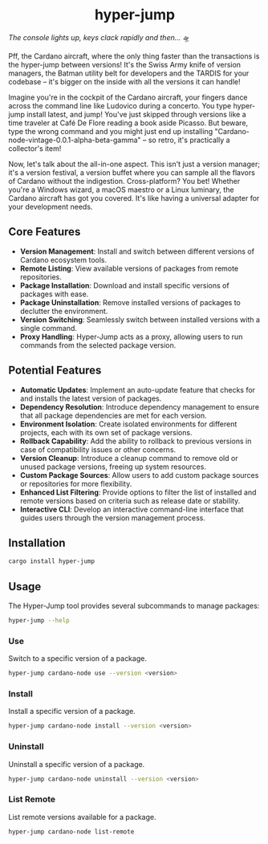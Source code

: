 <div align="center">

# hyper-jump

</div>

_The console lights up, keys clack rapidly and then..._ 🛸

Pff, the Cardano aircraft, where the only thing faster than the transactions is the hyper-jump between versions! It's the Swiss Army knife of version managers, the Batman utility belt for developers and the TARDIS for your codebase – it's bigger on the inside with all the versions it can handle!

Imagine you're in the cockpit of the Cardano aircraft, your fingers dance across the command line like Ludovico during a concerto. You type hyper-jump install latest, and jump! You've just skipped through versions like a time traveler at Café De Flore reading a book aside Picasso. But beware, type the wrong command and you might just end up installing "Cardano-node-vintage-0.0.1-alpha-beta-gamma" – so retro, it's practically a collector's item!

Now, let's talk about the all-in-one aspect. This isn't just a version manager; it's a version festival, a version buffet where you can sample all the flavors of Cardano without the indigestion. Cross-platform? You bet! Whether you're a Windows wizard, a macOS maestro or a Linux luminary, the Cardano aircraft has got you covered. It's like having a universal adapter for your development needs.

## Core Features

- **Version Management**: Install and switch between different versions of Cardano ecosystem tools.
- **Remote Listing**: View available versions of packages from remote repositories.
- **Package Installation**: Download and install specific versions of packages with ease.
- **Package Uninstallation**: Remove installed versions of packages to declutter the environment.
- **Version Switching**: Seamlessly switch between installed versions with a single command.
- **Proxy Handling**: Hyper-Jump acts as a proxy, allowing users to run commands from the selected package version.

## Potential Features

- **Automatic Updates**: Implement an auto-update feature that checks for and installs the latest version of packages.
- **Dependency Resolution**: Introduce dependency management to ensure that all package dependencies are met for each version.
- **Environment Isolation**: Create isolated environments for different projects, each with its own set of package versions.
- **Rollback Capability**: Add the ability to rollback to previous versions in case of compatibility issues or other concerns.
- **Version Cleanup**: Introduce a cleanup command to remove old or unused package versions, freeing up system resources.
- **Custom Package Sources**: Allow users to add custom package sources or repositories for more flexibility.
- **Enhanced List Filtering**: Provide options to filter the list of installed and remote versions based on criteria such as release date or stability.
- **Interactive CLI**: Develop an interactive command-line interface that guides users through the version management process.

## Installation

```bash
cargo install hyper-jump
```

## Usage

The Hyper-Jump tool provides several subcommands to manage packages:

```bash
hyper-jump --help
```

### Use

Switch to a specific version of a package.

```sh
hyper-jump cardano-node use --version <version>
```

### Install

Install a specific version of a package.

```sh
hyper-jump cardano-node install --version <version>
```

### Uninstall

Uninstall a specific version of a package.

```sh
hyper-jump cardano-node uninstall --version <version>
```

### List Remote

List remote versions available for a package.

```sh
hyper-jump cardano-node list-remote
```
